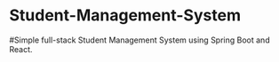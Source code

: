 # Student-Management-System

#Simple full-stack Student Management System using Spring Boot and React.
